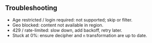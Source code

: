 ## Troubleshooting

- Age restricted / login required: not supported; skip or filter.
- Geo blocked: content not available in region.
- 429 / rate-limited: slow down, add backoff, retry later.
- Stuck at 0%: ensure decipher and `n` transformation are up to date.



